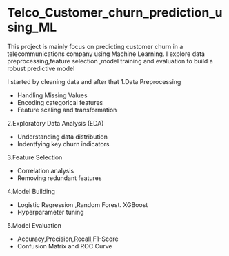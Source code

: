 # Telco_Customer_churn_prediction_using_ML

This project is mainly focus on predicting customer churn in a telecommunications  company using Machine Learning. 
I explore data preprocessing,feature selection ,model training and evaluation to build a robust predictive model

I started by cleaning data and after that 
1.Data Preprocessing
- Handling Missing Values
- Encoding categorical features
- Feature scaling and transformation


2.Exploratory Data Analysis (EDA)
- Understanding data distribution
- Indentfying key churn indicators

3.Feature Selection 
- Correlation analysis
- Removing redundant features

4.Model Building 
- Logistic Regression ,Random Forest. XGBoost
- Hyperparameter tuning

5.Model Evaluation
- Accuracy,Precision,Recall,F1-Score
- Confusion Matrix and ROC Curve
